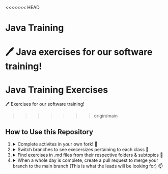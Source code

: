 <<<<<<< HEAD
# Java Training
🖊️ Java exercises for our software training!
=======
# Java Training Exercises
🖊️ Exercises for our software training!
>>>>>>> origin/main

## How to Use this Repository
<ol> 
  <li> 
    <details>
      <summary> Complete activites in your own fork! 🍴</summary>
      <hr>
      <blockquote>Click "Use this template" to create a fork</blockquote>
      <img src="https://cdn.discordapp.com/attachments/746794375203389572/1023586999740928000/unknown.png" >
      <hr>
      <blockquote>SELECT "Include all branches"</blockquote>
      <img src="https://media.discordapp.net/attachments/746794375203389572/1023588065815560212/unknown.png" >
      <hr>
    </details>
  </li>
  
  <li> 
    <details>
      <summary> Switch branches to see execersizes pertaining to each class 🌲</summary>
      <hr>
      <img src="https://media.discordapp.net/attachments/746794375203389572/1023585545999351949/unknown.png" >
      <hr>
    </details>
  </li>
  
  <li> 
    <details>
      <summary> Find exercises in .md files from their respective folders & subtopics 📂</summary>
      <hr>
      <img src="https://media.discordapp.net/attachments/746794375203389572/1023593205943521320/unknown.png?width=750&height=670" >
      <hr>
      <img src="https://media.discordapp.net/attachments/746794375203389572/1023593376207093871/unknown.png" >
      <hr>
    </details>
  </li>
  
  <li>
    <details>
      <summary> When a whole day is complete, create a pull request to merge your branch to the main branch (This is what the leads will be looking for) 📫</summary>
      <hr>
      <img src="https://user-images.githubusercontent.com/69406769/190993256-68198a75-2c16-4302-9b79-017632603694.png" >
      <hr>
      <img src="https://user-images.githubusercontent.com/69406769/190993317-bdbc4466-1232-41a0-a77f-ae6ba1bc8e26.png" >
      <hr>
      <blockquote>Change the base repository to <code>YOUR FORK</code> not <code>Team-Optix-3749: Java-Training</code></blockquote>
      <blockquote>SHOULD NOT look like this</blockquote>
      <img src="https://media.discordapp.net/attachments/882455696199807007/1022321700261613608/unknown.png" >
      <blockquote>SHOULD look like this</blockquote>
      <img src="https://media.discordapp.net/attachments/882455696199807007/1022322140835491850/unknown.png">
      <hr>
      <img src="https://media.discordapp.net/attachments/882455696199807007/1022323086172893205/unknown.png" >
      <hr>
      <img src="https://media.discordapp.net/attachments/882455696199807007/1022323511152357486/unknown.png" >
      <hr>
      <img src="https://cdn.discordapp.com/attachments/882455696199807007/1022323636218118184/unknown.png" >
      <hr>
    </details>
  </li>
    
</ol>
